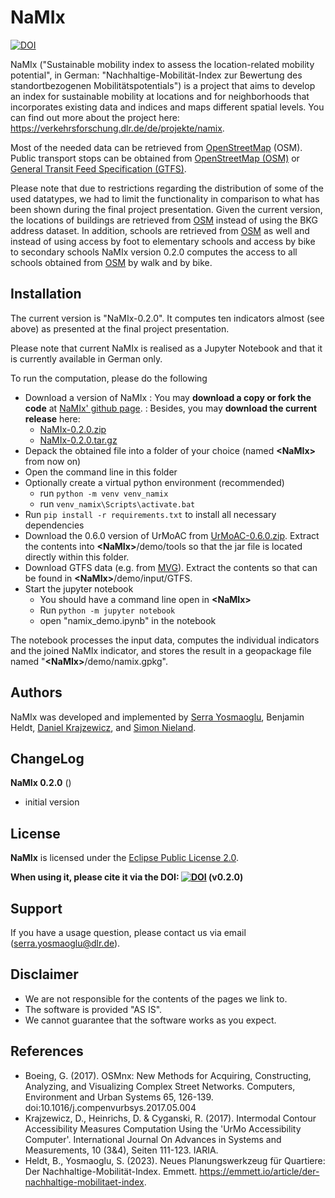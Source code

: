 # NaMIx

[![DOI](https://img.shields.io/badge/doi-10.5281%2Fzenodo.8328622-blue)](https://doi.org/10.5281/zenodo.8328622)

NaMIx ("Sustainable mobility index to assess the location-related mobility potential", in German: 
"Nachhaltige-Mobilität-Index zur Bewertung des standortbezogenen Mobilitätspotentials") 
is a project that aims to develop an index for sustainable mobility at locations and 
for neighborhoods that incorporates existing data and indices and maps different spatial levels. You can find out more about the project here: https://verkehrsforschung.dlr.de/de/projekte/namix.

Most of the needed data can be retrieved from [OpenStreetMap](https://www.openstreetmap.org) (OSM). 
Public transport stops can be obtained from [OpenStreetMap (OSM)](https://wiki.openstreetmap.org/wiki/Public_transport) 
or [General Transit Feed Specification (GTFS)](https://gtfs.org/).

Please note that due to restrictions regarding the distribution of some of the used datatypes, we had to limit the functionality in comparison to what has been shown during the final project presentation. Given the current version, the locations of buildings are retrieved from [OSM](https://www.openstreetmap.org) instead of using the BKG address dataset. In addition, schools are retrieved from [OSM](https://www.openstreetmap.org) as well and instead of using access by foot to elementary schools and access by bike to secondary schools NaMIx version 0.2.0 computes the access to all schools obtained from [OSM](https://www.openstreetmap.org) by walk and by bike.

## Installation

The current version is "NaMIx-0.2.0". It computes ten indicators almost (see above) as presented at the final project presentation.

Please note that current NaMIx is realised as a Jupyter Notebook and that it is currently available in German only.

To run the computation, please do the following
* Download a version of NaMIx
: You may __download a copy or fork the code__ at [NaMIx&apos; github page](https://github.com/DLR-VF/NaMIx).
: Besides, you may __download the current release__ here:
  * [NaMIx-0.2.0.zip](https://github.com/DLR-VF/NaMIx/archive/refs/tags/0.2.0.zip)
  * [NaMIx-0.2.0.tar.gz](https://github.com/DLR-VF/NaMIx/archive/refs/tags/0.2.0.tar.gz)
* Depack the obtained file into a folder of your choice (named **&lt;NaMIx&gt;** from now on)
* Open the command line in this folder
* Optionally create a virtual python environment (recommended)
  * run ```python -m venv venv_namix```
  * run ```venv_namix\Scripts\activate.bat```
* Run ```pip install -r requirements.txt``` to install all necessary dependencies
* Download the 0.6.0 version of UrMoAC from [UrMoAC-0.6.0.zip](https://github.com/DLR-VF/UrMoAC/releases/download/v0.6.0/UrMoAC-0.6.0.zip). Extract the contents into **&lt;NaMIx&gt;**/demo/tools so that the jar file is located directly within this folder.
* Download GTFS data (e.g. from [MVG](https://www.mvg.de/services/fahrgastservice/fahrplandaten.html)). Extract the contents so that can be found in **&lt;NaMIx&gt;**/demo/input/GTFS.
* Start the jupyter notebook
  * You should have a command line open in **&lt;NaMIx&gt;**
  * Run ```python -m jupyter notebook```
  * open "namix_demo.ipynb" in the notebook

The notebook processes the input data, computes the individual indicators and the joined NaMIx indicator, and stores the result in a geopackage file named "**&lt;NaMIx&gt;**/demo/namix.gpkg".

## Authors

NaMIx was developed and implemented by [Serra Yosmaoglu](https://github.com/serrayos), Benjamin Heldt, [Daniel Krajzewicz](https://github.com/dkrajzew), and [Simon Nieland](https://github.com/SimonNieland).

## ChangeLog

**NaMIx 0.2.0** ()
* initial version

## License

**NaMIx** is licensed under the [Eclipse Public License 2.0]([LICENSE.md](https://github.com/DLR-VF/NaMIx/blob/main/LICENSE)).

**When using it, please cite it via the DOI: [![DOI](https://img.shields.io/badge/doi-10.5281%2Fzenodo.8328622-blue)](https://doi.org/10.5281/zenodo.8328622) (v0.2.0)**

## Support

If you have a usage question, please contact us via email (serra.yosmaoglu@dlr.de).

## Disclaimer
* We are not responsible for the contents of the pages we link to.
* The software is provided "AS IS".
* We cannot guarantee that the software works as you expect.

## References

* Boeing, G. (2017). OSMnx: New Methods for Acquiring, Constructing, Analyzing, and Visualizing Complex Street Networks.
  Computers, Environment and Urban Systems 65, 126-139. doi:10.1016/j.compenvurbsys.2017.05.004
* Krajzewicz, D., Heinrichs, D. & Cyganski, R. (2017). Intermodal Contour Accessibility Measures Computation Using the 'UrMo Accessibility Computer'.
  International Journal On Advances in Systems and Measurements, 10 (3&4), Seiten 111-123. IARIA.
* Heldt, B., Yosmaoglu, S. (2023). Neues Planungswerkzeug für Quartiere: Der Nachhaltige-Mobilität-Index. Emmett. https://emmett.io/article/der-nachhaltige-mobilitaet-index.
  

